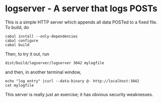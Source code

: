 logserver - A server that logs POSTs
====================================

This is a simple HTTP server which appends all data POSTed to a fixed file.
To build, do

    cabal install --only-dependencies
    cabal configure
    cabal build

Then, to try it out, run

    dist/build/logserver/logserver 3042 mylogfile

and then, in another terminal window,

    echo "log entry" |curl --data-binary @- http://localhost:3042
    cat mylogfile

This server is really just an exercise; it has obvious security weaknesses.
